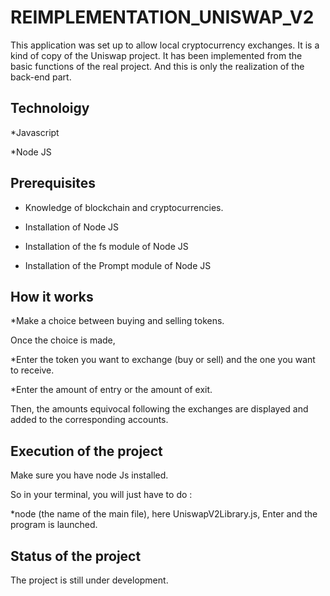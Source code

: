 # REIMPLEMENTATION_UNISWAP_V2


This application was set up to allow local cryptocurrency exchanges. It is a kind of copy of the Uniswap project. It has been implemented from the basic functions of the real project. And this is only the realization of the back-end part.

## Technoloigy

*Javascript

*Node JS

## Prerequisites

* Knowledge of blockchain and cryptocurrencies.

* Installation of Node JS

* Installation of the fs module of Node JS

* Installation of the Prompt module of Node JS

## How it works

*Make a choice between buying and selling tokens.

Once the choice is made,

*Enter the token you want to exchange (buy or sell) and the one you want to receive.

*Enter the amount of entry or the amount of exit.

Then, the amounts equivocal following the exchanges are displayed and added to the corresponding accounts.

## Execution of the project

Make sure you have node Js installed.

So in your terminal, you will just have to do :

*node (the name of the main file), here UniswapV2Library.js, Enter and the program is launched.

## Status of the project
The project is still under development.

